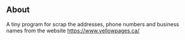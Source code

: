 ## About
A tiny program for scrap the addresses, phone numbers and business names from the website https://www.yellowpages.ca/
